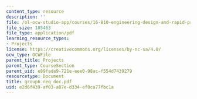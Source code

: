 ```yaml
---
content_type: resource
description: ''
file: /ol-ocw-studio-app/courses/16-810-engineering-design-and-rapid-prototyping-january-iap-2005/e2d6f439af03a07ed334ef0ca77fbc1a_group6_req_doc.pdf
file_size: 185463
file_type: application/pdf
learning_resource_types:
- Projects
license: https://creativecommons.org/licenses/by-nc-sa/4.0/
ocw_type: OCWFile
parent_title: Projects
parent_type: CourseSection
parent_uid: e89fade9-721e-eee0-98ac-f554d7439279
resourcetype: Document
title: group6_req_doc.pdf
uid: e2d6f439-af03-a07e-d334-ef0ca77fbc1a
---
```

